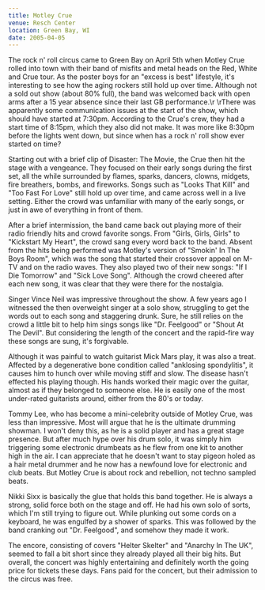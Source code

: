```yaml
---
title: Motley Crue
venue: Resch Center
location: Green Bay, WI
date: 2005-04-05
---
```


The rock n' roll circus came to Green Bay on April 5th when Motley Crue rolled into town with their band of misfits and metal heads on the Red, White and Crue tour. As the poster boys for an "excess is best" lifestyle, it's interesting to see how the aging rockers still hold up over time. Although not a sold out show (about 80% full), the band was welcomed back with open arms after a 15 year absence since their last GB performance.\r \rThere was apparently some communication issues at the start of the show, which should have started at 7:30pm. According to the Crue's crew, they had a start time of 8:15pm, which they also did not make. It was more like 8:30pm before the lights went down, but since when has a rock n' roll show ever started on time?

Starting out with a brief clip of Disaster: The Movie, the Crue then hit the stage with a vengeance. They focused on their early songs during the first set, all the while surrounded by flames, sparks, dancers, clowns, midgets, fire breathers, bombs, and fireworks. Songs such as "Looks That Kill" and "Too Fast For Love" still hold up over time, and came across well in a live setting. Either the crowd was unfamiliar with many of the early songs, or just in awe of everything in front of them. 

After a brief intermission, the band came back out playing more of their radio friendly hits and crowd favorite songs. From "Girls, Girls, Girls" to "Kickstart My Heart", the crowd sang every word back to the band. Absent from the hits being performed was Motley's version of "Smokin' In The Boys Room", which was the song that started their crossover appeal on M-TV and on the radio waves. They also played two of their new songs: "If I Die Tomorrow" and "Sick Love Song". Although the crowd cheered after each new song, it was clear that they were there for the nostalgia. 

Singer Vince Neil was impressive throughout the show. A few years ago I witnessed the then overweight singer at a solo show, struggling to get the words out to each song and staggering drunk. Sure, he still relies on the crowd a little bit to help him sings songs like "Dr. Feelgood" or "Shout At The Devil". But considering the length of the concert and the rapid-fire way these songs are sung, it's forgivable.

Although it was painful to watch guitarist Mick Mars play, it was also a treat. Affected by a degenerative bone condition called "anklosing spondylitis", it causes him to hunch over while moving stiff and slow. The disease hasn't effected his playing though. His hands worked their magic over the guitar, almost as if they belonged to someone else. He is easily one of the most under-rated guitarists around, either from the 80's or today. 

Tommy Lee, who has become a mini-celebrity outside of Motley Crue, was less than impressive. Most will argue that he is the ultimate drumming showman. I won't deny this, as he is a solid player and has a great stage presence. But after much hype over his drum solo, it was simply him triggering some electronic drumbeats as he flew from one kit to another high in the air. I can appreciate that he doesn't want to stay pigeon holed as a hair metal drummer and he now has a newfound love for electronic and club beats. But Motley Crue is about rock and rebellion, not techno sampled beats.

Nikki Sixx is basically the glue that holds this band together. He is always a strong, solid force both on the stage and off. He had his own solo of sorts, which I'm still trying to figure out. While plunking out some cords on a keyboard, he was engulfed by a shower of sparks. This was followed by the band cranking out "Dr. Feelgood", and somehow they made it work.

The encore, consisting of covers "Helter Skelter" and "Anarchy In The UK", seemed to fall a bit short since they already played all their big hits. But overall, the concert was highly entertaining and definitely worth the going price for tickets these days. Fans paid for the concert, but their admission to the circus was free.